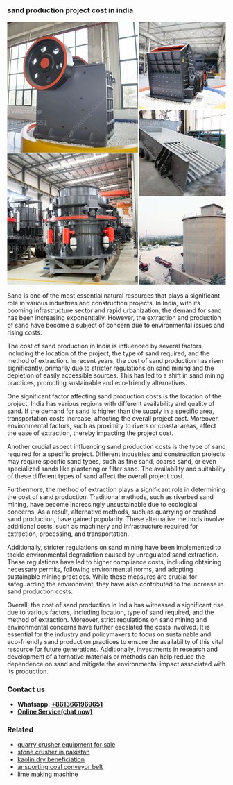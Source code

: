 <h3>sand production project cost in india</h3><img src='1703042456.jpg' alt=''><p>Sand is one of the most essential natural resources that plays a significant role in various industries and construction projects. In India, with its booming infrastructure sector and rapid urbanization, the demand for sand has been increasing exponentially. However, the extraction and production of sand have become a subject of concern due to environmental issues and rising costs.</p><p>The cost of sand production in India is influenced by several factors, including the location of the project, the type of sand required, and the method of extraction. In recent years, the cost of sand production has risen significantly, primarily due to stricter regulations on sand mining and the depletion of easily accessible sources. This has led to a shift in sand mining practices, promoting sustainable and eco-friendly alternatives.</p><p>One significant factor affecting sand production costs is the location of the project. India has various regions with different availability and quality of sand. If the demand for sand is higher than the supply in a specific area, transportation costs increase, affecting the overall project cost. Moreover, environmental factors, such as proximity to rivers or coastal areas, affect the ease of extraction, thereby impacting the project cost.</p><p>Another crucial aspect influencing sand production costs is the type of sand required for a specific project. Different industries and construction projects may require specific sand types, such as fine sand, coarse sand, or even specialized sands like plastering or filter sand. The availability and suitability of these different types of sand affect the overall project cost.</p><p>Furthermore, the method of extraction plays a significant role in determining the cost of sand production. Traditional methods, such as riverbed sand mining, have become increasingly unsustainable due to ecological concerns. As a result, alternative methods, such as quarrying or crushed sand production, have gained popularity. These alternative methods involve additional costs, such as machinery and infrastructure required for extraction, processing, and transportation.</p><p>Additionally, stricter regulations on sand mining have been implemented to tackle environmental degradation caused by unregulated sand extraction. These regulations have led to higher compliance costs, including obtaining necessary permits, following environmental norms, and adopting sustainable mining practices. While these measures are crucial for safeguarding the environment, they have also contributed to the increase in sand production costs.</p><p>Overall, the cost of sand production in India has witnessed a significant rise due to various factors, including location, type of sand required, and the method of extraction. Moreover, strict regulations on sand mining and environmental concerns have further escalated the costs involved. It is essential for the industry and policymakers to focus on sustainable and eco-friendly sand production practices to ensure the availability of this vital resource for future generations. Additionally, investments in research and development of alternative materials or methods can help reduce the dependence on sand and mitigate the environmental impact associated with its production.</p><h3>Contact us</h3><ul><li><strong>Whatsapp:&nbsp;<a href="https://wa.me/8613661969651">+8613661969651</a></strong></li><li><a href="https://swt.shibang-china.com/?git&amp;zhl&amp;sand production project cost in india"><strong>Online Service(chat now)</strong></a></li></ul><h3>Related</h3><ul><li><a href='quarry crusher equipment for sale.md'>quarry crusher equipment for sale</a></li><li><a href='stone crusher in pakistan.md'>stone crusher in pakistan</a></li><li><a href='kaolin dry beneficiation.md'>kaolin dry beneficiation</a></li><li><a href='ansporting coal conveyor belt.md'>ansporting coal conveyor belt</a></li><li><a href='lime making machine.md'>lime making machine</a></li></ul>